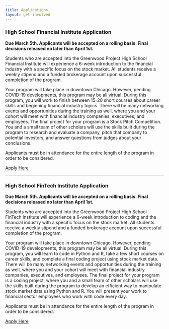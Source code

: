 ```yaml
---
title: Applications
layout: get-involved
---
```


<h3>High School Financial Institute Application</h3>

**Due March 5th. Applicants will be accepted on a rolling basis. Final decisions released no later than April 1st.**

Students who are accepted into the Greenwood Project High School Financial Institute will experience a 6-week introduction to the financial industry with a specific focus on the stock market. All students receive a weekly stipend and a funded brokerage account upon successful completion of the program.

Your program will take place in downtown Chicago. However, pending COVID-19 developments, this program may be all virtual. During this program, you will work to finish between 15-20 short courses about career skills and beginning financial industry topics. There will be many networking events and opportunities during the training as well, where you and your cohort will meet with financial industry companies, executives, and employees. The final project for your program is a Stock Pitch Competition. You and a small team of other scholars will use the skills built during the program to research and evaluate a company, pitch that company to potential investors, and answer questions from judges about your conclusions.

Applicants must be in attendance for the entire length of the program in order to be considered.

<a href="https://docs.google.com/forms/d/e/1FAIpQLScdfmW0yKjLdHHDk0OAw7pj2TiFscZWna7SNjBUj0x1dbAAgw/viewform?usp=sf_link" class="button block center p1 black">Apply Here</a>

<hr/>

<h3>High School FinTech Institute Application</h3>

**Due March 5th. Applicants will be accepted on a rolling basis. Final decisions released no later than April 1st.**

Students who are accepted into the Greenwood Project High School FinTech Institute will experience a 6-week introduction to coding and the financial industry with a specific focus on the stock market. All students receive a weekly stipend and a funded brokerage account upon successful completion of the program.

Your program will take place in downtown Chicago. However, pending COVID-19 developments, this program may be all virtual. During this program, you will learn to code in Python and R, take a few short courses on career skills, and complete a final coding project using stock market data. There will be many networking events and opportunities during the training as well, where you and your cohort will meet with financial industry companies, executives, and employees. The final project for your program is a coding project, where you and a small team of other scholars will use the skills built during the program to develop an efficient way to manipulate stock market data using Python and R. You will present your work to financial sector employees who work with code every day.

Applicants must be in attendance for the entire length of the program in order to be considered.

<a href="https://docs.google.com/forms/d/e/1FAIpQLSd7UxImSL4l48P-zzfhj_e6JbJB3AVAfY0DoEfn4QnWNDvOew/viewform?usp=sf_link" class="button block center p1 black">Apply Here</a>
